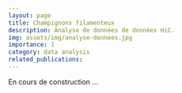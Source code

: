 ```yaml
---
layout: page
title: Champignons filamenteux
description: Analyse de données de données HiC.
img: assets/img/analyse-donnees.jpg
importance: 1
category: data analysis
related_publications: 
---
```


En cours de construction ...